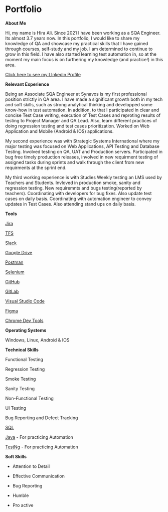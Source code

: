 # Portfolio

**About Me**

Hi, my name is Hira Ali. Since 2021 I have been working as a SQA Engineer. Its almost 3.7 years now. In this portfolio, I would like to share my knowledge of QA and showcase my practical skills that I have gained through courses, self-study and my job. I am determined to continue to grow in this field. I have also started learning test automation in, so at the moment my main focus is on furthering my knowledge (and practice!) in this area.

[Click here to see my LInkedin Profile](https://www.linkedin.com/in/hira-ali-4a5b1b1a3/)

**Relevant Experience**

Being an Associate SQA Engineer at Synavos is my first professional position strictly in QA area. I have made a significant growth both in my tech and soft skills, such as strong analytical thinking and developped some know-how in test automation. In addition, to that I participated in clear and concise Test Case writing, execution of Test Cases and reproting results of testing to Project Manager and QA Lead. Also, learn different practices of doing regression testing and test cases prioritization. Worked on Web Application and Mobile (Android & IOS) applications. 

My second experience was with Strategic Systems International where my major testing was focused on Web Applications, API Testing and Database Testing. Involved testing on QA, UAT and Production servers. Participated in bug free timely production releases, involved in new requirment testing of assigned tasks during sprints and walk through the client from new requirments at the sprint end.

My third working experience is with Studies Weekly testing an LMS used by Teachers and Students. Invloved in production smoke, sanity and regression testing. New requiremnts and bugs testing(reported by teachers). Coordinating with developers for bug fixes. Also update test cases on daily basis. Coordinating with automation engineer to convey updates in Test Cases. Also attending stand ups on daily basis.

**Tools**

[Jira](https://www.atlassian.com/pl/software/jira)

[TFS](https://learn.microsoft.com/en-us/previous-versions/azure/devops/all/overview?view=tfs-2018)

[Slack](https://slack.com/)

[Google Drive](https://workspace.google.com/products/drive/)

[Postman](https://learning.postman.com/docs/getting-started/installation/installation-and-updates/)

[Selenium]()

[GitHub]()

[GitLab]()

[Visual Studio Code]()

[Figma]()

[Chrome Dev Tools]()


**Operating Systems**

Windows, Linux, Android & IOS

**Technical Skills** 

Functional Testing

Regression Testing

Smoke Testing

Sanity Testing

Non-Functional Testing

UI Testing

Bug Reporting and Defect Tracking

[SQL](https://support.microsoft.com/pl-pl/topic/j%C4%99zyk-access-sql-podstawowe-poj%C4%99cia-s%C5%82ownictwo-i-sk%C5%82adnia-444d0303-cde1-424e-9a74-e8dc3e460671)

[Java]() - For practicing Automation

[TestNg]() - For practicing Automation

**Soft Skills**

- Attention to Detail

- Effective Communication

- Bug Reporting

- Humble

- Pro active

  

